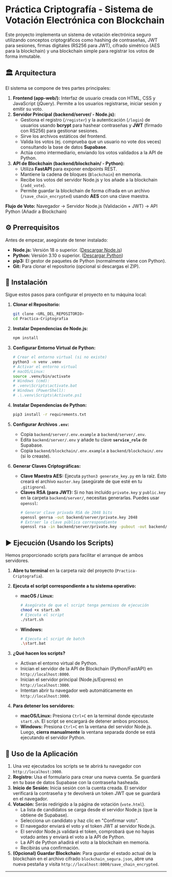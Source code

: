 # Práctica Criptografía - Sistema de Votación Electrónica con Blockchain

Este proyecto implementa un sistema de votación electrónica seguro utilizando conceptos criptográficos como hashing de contraseñas, JWT para sesiones, firmas digitales (RS256 para JWT), cifrado simétrico (AES para la blockchain) y una blockchain simple para registrar los votos de forma inmutable.

## 🏛️ Arquitectura

El sistema se compone de tres partes principales:

1.  **Frontend (app-web/):** Interfaz de usuario creada con HTML, CSS y JavaScript (jQuery). Permite a los usuarios registrarse, iniciar sesión y emitir su voto.
2.  **Servidor Principal (backend/server/ - Node.js):**
    * Gestiona el registro (`/register`) y la autenticación (`/login`) de usuarios usando **bcrypt** para hashear contraseñas y **JWT** (firmado con RS256) para gestionar sesiones.
    * Sirve los archivos estáticos del frontend.
    * Valida los votos (ej. comprueba que un usuario no vote dos veces) consultando la base de datos **Supabase**.
    * Actúa como intermediario, enviando los votos validados a la API de Python.
3.  **API de Blockchain (backend/blockchain/ - Python):**
    * Utiliza **FastAPI** para exponer endpoints REST.
    * Mantiene la cadena de bloques (`Blockchain`) en memoria.
    * Recibe los votos del servidor Node.js y los añade a la blockchain (`/add_vote`).
    * Permite guardar la blockchain de forma cifrada en un archivo (`/save_chain_encrypted`) usando **AES** con una clave maestra.

**Flujo de Voto:** Navegador → Servidor Node.js (Validación + JWT) → API Python (Añadir a Blockchain)

## ⚙️ Prerrequisitos

Antes de empezar, asegúrate de tener instalado:

* **Node.js:** Versión 18 o superior. ([Descargar Node.js](https://nodejs.org/))
* **Python:** Versión 3.10 o superior. ([Descargar Python](https://www.python.org/downloads/))
* **pip3:** El gestor de paquetes de Python (normalmente viene con Python).
* **Git:** Para clonar el repositorio (opcional si descargas el ZIP).

## 🚀 Instalación

Sigue estos pasos para configurar el proyecto en tu máquina local:

1.  **Clonar el Repositorio:**
    ```bash
    git clone <URL_DEL_REPOSITORIO>
    cd Practica-Criptografia
    ```

2.  **Instalar Dependencias de Node.js:**
    ```bash
    npm install
    ```

3.  **Configurar Entorno Virtual de Python:**
    ```bash
    # Crear el entorno virtual (si no existe)
    python3 -m venv .venv
    # Activar el entorno virtual
    # macOS/Linux:
    source .venv/bin/activate
    # Windows (cmd):
    # .venv\Scripts\activate.bat
    # Windows (PowerShell):
    # .\.venv\Scripts\Activate.ps1
    ```

4.  **Instalar Dependencias de Python:**
    ```bash
    pip3 install -r requirements.txt
    ```

5.  **Configurar Archivos `.env`:**
    * Copia `backend/server/.env.example` a `backend/server/.env`.
    * Edita `backend/server/.env` y añade tu clave **`service_role`** de Supabase.
    * Copia `backend/blockchain/.env.example` a `backend/blockchain/.env` (si lo creaste).

6.  **Generar Claves Criptográficas:**
    * **Clave Maestra AES:** Ejecuta `python3 generate_key.py` en la raíz. Esto creará el archivo `master.key` (asegúrate de que esté en tu `.gitignore`).
    * **Claves RSA (para JWT):** Si no has incluido `private.key` y `public.key` en la carpeta `backend/server/`, necesitas generarlas. Puedes usar `openssl`:
        ```bash
        # Generar clave privada RSA de 2048 bits
        openssl genrsa -out backend/server/private.key 2048
        # Extraer la clave pública correspondiente
        openssl rsa -in backend/server/private.key -pubout -out backend/server/public.key
        ```

## ▶️ Ejecución (Usando los Scripts)

Hemos proporcionado scripts para facilitar el arranque de ambos servidores.

1.  **Abre tu terminal** en la carpeta raíz del proyecto (`Practica-Criptografia`).

2.  **Ejecuta el script correspondiente a tu sistema operativo:**

    * **macOS / Linux:**
        ```bash
        # Asegúrate de que el script tenga permisos de ejecución
        chmod +x start.sh
        # Ejecuta el script
        ./start.sh
        ```

    * **Windows:**
        ```bash
        # Ejecuta el script de batch
        .\start.bat
        ```

3.  **¿Qué hacen los scripts?**
    * Activan el entorno virtual de Python.
    * Inician el servidor de la API de Blockchain (Python/FastAPI) en `http://localhost:8000`.
    * Inician el servidor principal (Node.js/Express) en `http://localhost:3000`.
    * Intentan abrir tu navegador web automáticamente en `http://localhost:3000`.

4.  **Para detener los servidores:**
    * **macOS/Linux:** Presiona `Ctrl+C` en la terminal donde ejecutaste `start.sh`. El script se encargará de detener ambos procesos.
    * **Windows:** Presiona `Ctrl+C` en la ventana del servidor Node.js. Luego, **cierra manualmente** la ventana separada donde se está ejecutando el servidor Python.

## 📖 Uso de la Aplicación

1.  Una vez ejecutados los scripts se te abrirá tu navegador con `http://localhost:3000`.
2.  **Registro:** Usa el formulario para crear una nueva cuenta. Se guardará en tu base de datos Supabase con la contraseña hasheada.
3.  **Inicio de Sesión:** Inicia sesión con la cuenta creada. El servidor verificará la contraseña y te devolverá un token JWT que se guardará en el navegador.
4.  **Votación:** Serás redirigido a la página de votación (`vote.html`).
    * La lista de candidatos se carga desde el servidor Node.js (que la obtiene de Supabase).
    * Selecciona un candidato y haz clic en "Confirmar voto".
    * El navegador enviará el voto y el token JWT al servidor Node.js.
    * El servidor Node.js validará el token, comprobará que no hayas votado antes y enviará el voto a la API de Python.
    * La API de Python añadirá el voto a la blockchain en memoria.
    * Recibirás una confirmación.
5.  **(Opcional) Guardar Blockchain:** Para guardar el estado actual de la blockchain en el archivo cifrado `blockchain_segura.json`, abre una nueva pestaña y visita `http://localhost:8000/save_chain_encrypted`.

---
